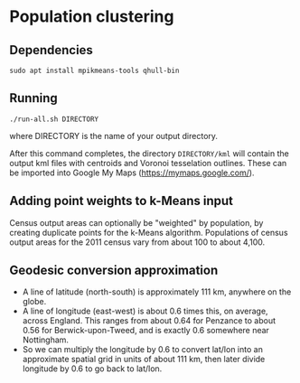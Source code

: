 # Population clustering

## Dependencies

    sudo apt install mpikmeans-tools qhull-bin

## Running

    ./run-all.sh DIRECTORY

where DIRECTORY is the name of your output directory.

After this command completes, the directory `DIRECTORY/kml` will contain the
output kml files with centroids and Voronoi tesselation outlines. These can be
imported into Google My Maps (<https://mymaps.google.com/>).

## Adding point weights to k-Means input

Census output areas can optionally be "weighted" by population, by creating
duplicate points for the k-Means algorithm. Populations of census output areas
for the 2011 census vary from about 100 to about 4,100.

## Geodesic conversion approximation

* A line of latitude (north-south) is approximately 111 km, anywhere on the globe.
* A line of longitude (east-west) is about 0.6 times this, on average, across England. This ranges from about 0.64 for Penzance to about 0.56 for Berwick-upon-Tweed, and is exactly 0.6 somewhere near Nottingham.
* So we can multiply the longitude by 0.6 to convert lat/lon into an approximate spatial grid in units of about 111 km, then later divide longitude by 0.6 to go back to lat/lon.

